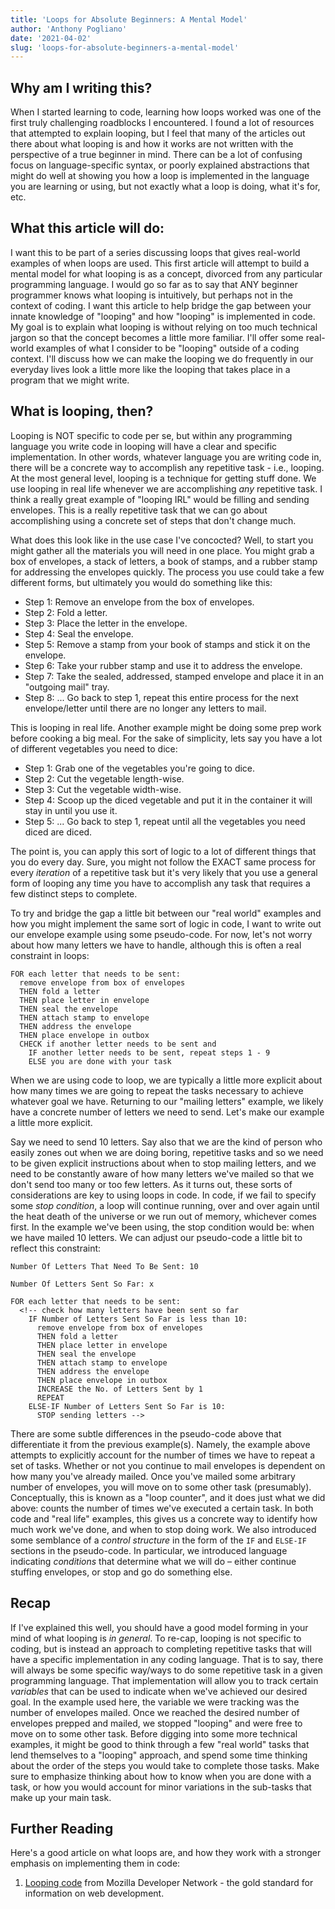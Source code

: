 ```yaml
---
title: 'Loops for Absolute Beginners: A Mental Model'
author: 'Anthony Pogliano'
date: '2021-04-02'
slug: 'loops-for-absolute-beginners-a-mental-model'
---
```


## Why am I writing this?

When I started learning to code, learning how loops worked was one of the first truly challenging roadblocks I encountered. I found a lot of resources that attempted to explain looping, but I feel that many of the articles out there about what looping is and how it works are not written with the perspective of a true beginner in mind. There can be a lot of confusing focus on language-specific syntax, or poorly explained abstractions that might do well at showing you how a loop is implemented in the language you are learning or using, but not exactly what a loop is doing, what it's for, etc.

## What this article will do:

I want this to be part of a series discussing loops that gives real-world examples of when loops are used. This first article will attempt to build a mental model for what looping is as a concept, divorced from any particular programming language. I would go so far as to say that ANY beginner programmer knows what looping is intuitively, but perhaps not in the context of coding. I want this article to help bridge the gap between your innate knowledge of "looping" and how "looping" is implemented in code. My goal is to explain what looping is without relying on too much technical jargon so that the concept becomes a little more familiar. I'll offer some real-world examples of what I consider to be "looping" outside of a coding context. I'll discuss how we can make the looping we do frequently in our everyday lives look a little more like the looping that takes place in a program that we might write.

## What is looping, then?

Looping is NOT specific to code per se, but within any programming language you write code in looping will have a clear and specific implementation. In other words, whatever language you are writing code in, there will be a concrete way to accomplish any repetitive task - i.e., looping. At the most general level, looping is a technique for getting stuff done. We use looping in real life whenever we are accomplishing _any_ repetitive task. I think a really great example of "looping IRL" would be filling and sending envelopes. This is a really repetitive task that we can go about accomplishing using a concrete set of steps that don't change much.

What does this look like in the use case I've concocted? Well, to start you might gather all the materials you will need in one place. You might grab a box of envelopes, a stack of letters, a book of stamps, and a rubber stamp for addressing the envelopes quickly. The process you use could take a few different forms, but ultimately you would do something like this:

- Step 1: Remove an envelope from the box of envelopes.
- Step 2: Fold a letter.
- Step 3: Place the letter in the envelope.
- Step 4: Seal the envelope.
- Step 5: Remove a stamp from your book of stamps and stick it on the envelope.
- Step 6: Take your rubber stamp and use it to address the envelope.
- Step 7: Take the sealed, addressed, stamped envelope and place it in an "outgoing mail" tray.
- Step 8: ... Go back to step 1, repeat this entire process for the next envelope/letter until there are no longer any letters to mail.

This is looping in real life. Another example might be doing some prep work before cooking a big meal. For the sake of simplicity, lets say you have a lot of different vegetables you need to dice:

- Step 1: Grab one of the vegetables you're going to dice.
- Step 2: Cut the vegetable length-wise.
- Step 3: Cut the vegetable width-wise.
- Step 4: Scoop up the diced vegetable and put it in the container it will stay in until you use it.
- Step 5: ... Go back to step 1, repeat until all the vegetables you need diced are diced.

The point is, you can apply this sort of logic to a lot of different things that you do every day. Sure, you might not follow the EXACT same process for every _iteration_ of a repetitive task but it's very likely that you use a general form of looping any time you have to accomplish any task that requires a few distinct steps to complete.

To try and bridge the gap a little bit between our "real world" examples and how you might implement the same sort of logic in code, I want to write out our envelope example using some pseudo-code. For now, let's not worry about how many letters we have to handle, although this is often a real constraint in loops:

```
FOR each letter that needs to be sent:
  remove envelope from box of envelopes
  THEN fold a letter
  THEN place letter in envelope
  THEN seal the envelope
  THEN attach stamp to envelope
  THEN address the envelope
  THEN place envelope in outbox
  CHECK if another letter needs to be sent and
    IF another letter needs to be sent, repeat steps 1 - 9
    ELSE you are done with your task
```

When we are using code to loop, we are typically a little more explicit about how many times we are going to repeat the tasks necessary to achieve whatever goal we have. Returning to our "mailing letters" example, we likely have a concrete number of letters we need to send. Let's make our example a little more explicit.

Say we need to send 10 letters. Say also that we are the kind of person who easily zones out when we are doing boring, repetitive tasks and so we need to be given explicit instructions about when to stop mailing letters, and we need to be constantly aware of how many letters we've mailed so that we don't send too many or too few letters. As it turns out, these sorts of considerations are key to using loops in code. In code, if we fail to specify some _stop condition_, a loop will continue running, over and over again until the heat death of the universe or we run out of memory, whichever comes first. In the example we've been using, the stop condition would be: when we have mailed 10 letters. We can adjust our pseudo-code a little bit to reflect this constraint:

```
Number Of Letters That Need To Be Sent: 10

Number Of Letters Sent So Far: x

FOR each letter that needs to be sent:
  <!-- check how many letters have been sent so far
    IF Number of Letters Sent So Far is less than 10:
      remove envelope from box of envelopes
      THEN fold a letter
      THEN place letter in envelope
      THEN seal the envelope
      THEN attach stamp to envelope
      THEN address the envelope
      THEN place envelope in outbox
      INCREASE the No. of Letters Sent by 1
      REPEAT
    ELSE-IF Number of Letters Sent So Far is 10:
      STOP sending letters -->
```

There are some subtle differences in the pseudo-code above that differentiate it from the previous example(s). Namely, the example above attempts to explicitly account for the number of times we have to repeat a set of tasks. Whether or not you continue to mail envelopes is dependent on how many you've already mailed. Once you've mailed some arbitrary number of envelopes, you will move on to some other task (presumably). Conceptually, this is known as a "loop counter", and it does just what we did above: counts the number of times we've executed a certain task. In both code and "real life" examples, this gives us a concrete way to identify how much work we've done, and when to stop doing work. We also introduced some semblance of a _control structure_ in the form of the `IF` and `ELSE-IF` sections in the pseudo-code. In particular, we introduced language indicating _conditions_ that determine what we will do – either continue stuffing envelopes, or stop and go do something else.

## Recap

If I've explained this well, you should have a good model forming in your mind of what looping is _in general_. To re-cap, looping is not specific to coding, but is instead an approach to completing repetitive tasks that will have a specific implementation in any coding language. That is to say, there will always be some specific way/ways to do some repetitive task in a given programming language. That implementation will allow you to track certain _variables_ that can be used to indicate when we've achieved our desired goal. In the example used here, the variable we were tracking was the number of envelopes mailed. Once we reached the desired number of envelopes prepped and mailed, we stopped "looping" and were free to move on to some other task. Before digging into some more technical examples, it might be good to think through a few "real world" tasks that lend themselves to a "looping" approach, and spend some time thinking about the order of the steps you would take to complete those tasks. Make sure to emphasize thinking about how to know when you are done with a task, or how you would account for minor variations in the sub-tasks that make up your main task.

## Further Reading

Here's a good article on what loops are, and how they work with a stronger emphasis on implementing them in code:

1. [Looping code](https://developer.mozilla.org/en-US/docs/Learn/JavaScript/Building_blocks/Looping_code) from Mozilla Developer Network - the gold standard for information on web development.
